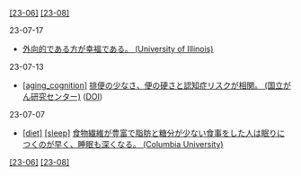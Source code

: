 [\[23-06\]](2306.md) [\[23-08\]](2308.md)

23-07-17
* [外向的である方が幸福である。 (University of Illinois)](https://doi.org/10.1016/0191-8869(90)90157-M)

23-07-13
* [\[aging_cognition\]](aging_cognition.md) [排便の少なさ、便の硬さと認知症リスクが相関。 (国立がん研究センター)](https://www.carenet.com/news/general/carenet/56742) ([DOI](https://doi.org/10.1016/j.puhe.2023.05.019))

23-07-07
* [\[diet\]](diet.md) [\[sleep\]](sleep.md) [食物繊維が豊富で脂肪と糖分が少ない食事をした人は眠りにつくのが早く、睡眠も深くなる。 (Columbia University)](https://doi.org/10.5664/jcsm.5384)

[\[23-06\]](2306.md) [\[23-08\]](2308.md)
